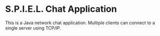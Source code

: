# S.P.I.E.L. Chat Application

This is a Java network chat application. Multiple clients can connect to a single server using TCP/IP.
